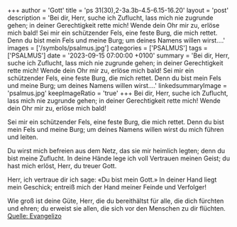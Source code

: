 +++
author = 'Gott'
title = 'ps 31(30),2-3a.3b-4.5-6.15-16.20'
layout = 'post'
description = 'Bei dir, Herr, suche ich Zuflucht, lass mich nie zugrunde gehen; in deiner Gerechtigkeit rette mich! Wende dein Ohr mir zu, erlöse mich bald!  Sei mir ein schützender Fels, eine feste Burg, die mich rettet. Denn du bist mein Fels und meine Burg; um deines Namens willen wirst....'
images = ['/symbols/psalmus.jpg']
categories = ['PSALMUS']
tags = ['PSALMUS']
date = '2023-09-15 07:00:00 +0100'
summary = 'Bei dir, Herr, suche ich Zuflucht, lass mich nie zugrunde gehen; in deiner Gerechtigkeit rette mich! Wende dein Ohr mir zu, erlöse mich bald!  Sei mir ein schützender Fels, eine feste Burg, die mich rettet. Denn du bist mein Fels und meine Burg; um deines Namens willen wirst....'
linkedsummaryImage = 'psalmus.jpg'
keepImageRatio = 'true'
+++
Bei dir, Herr, suche ich Zuflucht,
lass mich nie zugrunde gehen;
in deiner Gerechtigkeit rette mich!
Wende dein Ohr mir zu,
erlöse mich bald!

Sei mir ein schützender Fels,
eine feste Burg, die mich rettet.
Denn du bist mein Fels und meine Burg;
um deines Namens willen wirst du mich führen und leiten.<!--more-->

Du wirst mich befreien aus dem Netz, das sie mir heimlich legten;
denn du bist meine Zuflucht.
In deine Hände lege ich voll Vertrauen meinen Geist;
du hast mich erlöst, Herr, du treuer Gott.

Herr, ich vertraue dir
ich sage: «Du bist mein Gott.»
In deiner Hand liegt mein Geschick;
entreiß mich der Hand meiner Feinde und Verfolger!

Wie groß ist deine Güte, Herr,
die du bereithältst für alle, die dich fürchten und ehren;
du erweist sie allen,
die sich vor den Menschen zu dir flüchten.<br> [Quelle: Evangelizo](https://evangeliumtagfuertag.org/DE/gospel)
